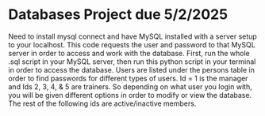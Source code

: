 # Databases Project due 5/2/2025

Need to install mysql connect and have MySQL installed with a server setup to your localhost. This code requests the user and password to that MySQL server in order to access and work with the database. First, run the whole .sql script in your MySQL server, then run this python script in your terminal in order to access the database. Users are listed under the persons table in order to find passwords for different types of users. Id = 1 is the manager and Ids 2, 3, 4, & 5 are trainers. So depending on what user you login with, you will be given different options in order to modify or view the database. The rest of the following ids are active/inactive members.
